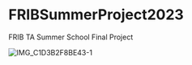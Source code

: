 # FRIBSummerProject2023
FRIB TA Summer School Final Project


![IMG_C1D3B2F8BE43-1](https://github.com/sudhanvalalit/FRIBSummerProject2023/assets/70040511/166f8245-5373-4bbc-a13f-802eab1fd5b1)
